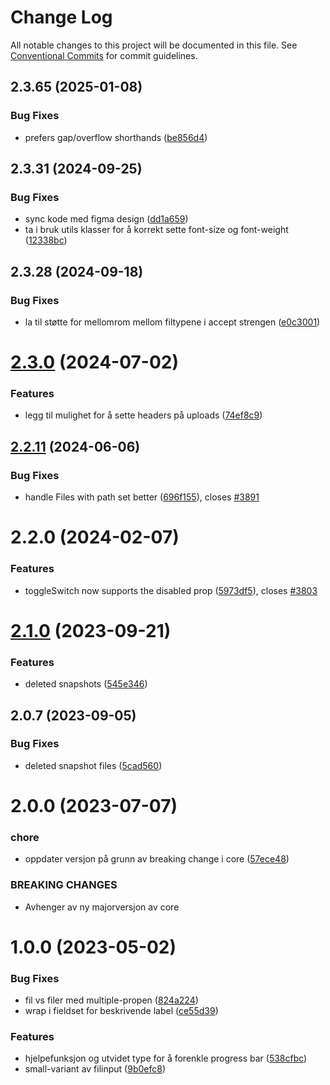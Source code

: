 # Change Log

All notable changes to this project will be documented in this file.
See [Conventional Commits](https://conventionalcommits.org) for commit guidelines.

## 2.3.65 (2025-01-08)

### Bug Fixes

- prefers gap/overflow shorthands ([be856d4](https://github.com/fremtind/jokul/commit/be856d40a274c7cfa88da109b2812e34840907a7))

## 2.3.31 (2024-09-25)

### Bug Fixes

- sync kode med figma design ([dd1a659](https://github.com/fremtind/jokul/commit/dd1a6591dc8701e0039d902d6f3da01d676ed2c2))
- ta i bruk utils klasser for å korrekt sette font-size og font-weight ([12338bc](https://github.com/fremtind/jokul/commit/12338bc7e11177e2dbca15ae5ffb3ea3fe2d20de))

## 2.3.28 (2024-09-18)

### Bug Fixes

- la til støtte for mellomrom mellom filtypene i accept strengen ([e0c3001](https://github.com/fremtind/jokul/commit/e0c30015da2d53e19eb629b05f96106e09590192))

# [2.3.0](https://github.com/fremtind/jokul/compare/@fremtind/jkl-file-input-react@2.2.18...@fremtind/jkl-file-input-react@2.3.0) (2024-07-02)

### Features

- legg til mulighet for å sette headers på uploads ([74ef8c9](https://github.com/fremtind/jokul/commit/74ef8c967da5df8b5165be00f92eaf1a032ae86b))

## [2.2.11](https://github.com/fremtind/jokul/compare/@fremtind/jkl-file-input-react@2.2.10...@fremtind/jkl-file-input-react@2.2.11) (2024-06-06)

### Bug Fixes

- handle Files with path set better ([696f155](https://github.com/fremtind/jokul/commit/696f155853f7cfc06153d1a8c4b0019facb7a10d)), closes [#3891](https://github.com/fremtind/jokul/issues/3891)

# 2.2.0 (2024-02-07)

### Features

- toggleSwitch now supports the disabled prop ([5973df5](https://github.com/fremtind/jokul/commit/5973df556acae73b407e2e039bae69422d623975)), closes [#3803](https://github.com/fremtind/jokul/issues/3803)

# [2.1.0](https://github.com/fremtind/jokul/compare/@fremtind/jkl-file-input-react@2.0.15...@fremtind/jkl-file-input-react@2.1.0) (2023-09-21)

### Features

- deleted snapshots ([545e346](https://github.com/fremtind/jokul/commit/545e3460f3834ff07c2161ee0b6a6dc11286c6dd))

## 2.0.7 (2023-09-05)

### Bug Fixes

-   deleted snapshot files ([5cad560](https://github.com/fremtind/jokul/commit/5cad560a9757a56715ed64f93265e56efffaa427))

# 2.0.0 (2023-07-07)

### chore

-   oppdater versjon på grunn av breaking change i core ([57ece48](https://github.com/fremtind/jokul/commit/57ece48fa0192fe825b544fdac24cdd56e58d0df))

### BREAKING CHANGES

-   Avhenger av ny majorversjon av core

# 1.0.0 (2023-05-02)

### Bug Fixes

-   fil vs filer med multiple-propen ([824a224](https://github.com/fremtind/jokul/commit/824a224077975b9101bf5f9f67ae9f574b0577d6))
-   wrap i fieldset for beskrivende label ([ce55d39](https://github.com/fremtind/jokul/commit/ce55d3927f9b9b2254c9bc1e2a92e413f8159657))

### Features

-   hjelpefunksjon og utvidet type for å forenkle progress bar ([538cfbc](https://github.com/fremtind/jokul/commit/538cfbc35fd68cfe91dc8cb2b6c4c725f8fa3f94))
-   small-variant av filinput ([9b0efc8](https://github.com/fremtind/jokul/commit/9b0efc833ded1b48de30d94b5a299a4c400edbb9))
